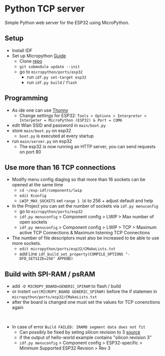 # Python TCP server

Simple Python web server for the ESP32 using MicroPython.

## Setup

- Install IDF
- Set up Micropython [Guide](https://github.com/micropython/micropython/tree/master/ports/esp32)
    * Clone [repo](https://github.com/micropython/micropython)
    * `git submodule update --init`
    * go to `micropython/ports/esp32`
        * run `idf.py set-target esp32`
        * run `idf.py build` / `flash`


## Programming
* As ide one can use [Thonny](https://thonny.org/)
    * Change settings for ESP32: `Tools > Options > Interpreter > Interpeter = MicroPython (ESP32) & Port = COM6`
* edit Wlan SSID and password in `main/boot.py`
* store `main/boot.py` on esp32
    * `boot.py` is executed at every startup
* run `main/server.py` on esp32
    * The esp32 is now running an HTTP server, you can send requests on port 80 


## Use more than 16 TCP connections

* Modify menu config diaglog so that more than 16 sockets can be opened at the same time
    * `cd ~/esp-idf/components/lwip`
    * `edit Kconfig`
    * `LWIP_MAX_SOCKETS` set `range 1 16` to 256 + adjust default and help
*  In the Project you can set the number of sockets via `idf.py menuconfig`
    * go to `micropython/ports/esp32`
    * `idf.py menuconfig` > Component config > LWIP > Max number of open sockets
    * `idf.py menuconfig` > Component config > LWIP > TCP > Maximum active TCP Connections & Maximum listening TCP Connections
* The number of file descriptors must also be increased to be able to use more sockets.
    * `edit micropython/ports/esp32/CMakeLists.txt` 
    * add Line `idf_build_set_property(COMPILE_OPTIONS "-DFD_SETSIZE=256" APPEND)`

## Build with SPI-RAM / psRAM

* add `-D MICROPY_BOARD=GENERIC_SPIRAM` to flash / build
* or instert `set(MICROPY_BOARD GENERIC_SPIRAM)` before the if statemen in `micropython/ports/esp32/CMakeLists.txt`
* after the board is changed one must set the values for TCP conenctions again

<br>

* In case of error `Build FAILED: IRAM0 segment data does not fit`
    * Can possibly be fixed by seting silicon revision to 3 [source](https://github.com/espressif/esp-idf/issues/4682)
    * if the output of hello-world example contains "silicon revision 3"
    * `idf.py menuconfig` > Component config > ESP32-specific > Minimum Supported ESP32 Revsion > Rev 3
